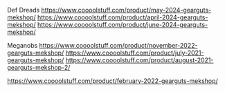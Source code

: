 Def Dreads
https://www.coooolstuff.com/product/may-2024-gearguts-mekshop/
https://www.coooolstuff.com/product/april-2024-gearguts-mekshop/
https://www.coooolstuff.com/product/june-2024-gearguts-mekshop/

Meganobs
https://www.coooolstuff.com/product/november-2022-gearguts-mekshop/
https://www.coooolstuff.com/product/july-2021-gearguts-mekshop/
https://www.coooolstuff.com/product/august-2021-gearguts-mekshop-2/

https://www.coooolstuff.com/product/february-2022-gearguts-mekshop/
